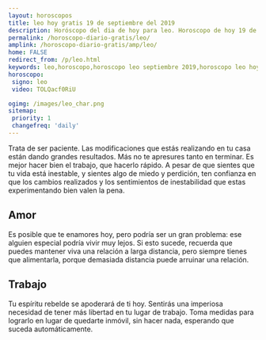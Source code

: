 ```yaml
---
layout: horoscopos
title: leo hoy gratis 19 de septiembre del 2019 
description: Horóscopo del dia de hoy para leo. Horoscopo de hoy 19 de septiembre del 2019. Las predicciones de amor, trabajo, vida personal gratis.
permalink: /horoscopo-diario-gratis/leo/
amplink: /horoscopo-diario-gratis/amp/leo/
home: FALSE
redirect_from: /p/leo.html
keywords: leo,horoscopo,horoscopo leo septiembre 2019,horoscopo leo hoy,tarot leo septiembre 2019,horoscopo leo,tarot leo hoy,horoscopo de hoy,horoscopo diario,tarot del amor,horoscopo de hoy leo,horoscopo diario del tarot, Horoscopo de hoy leo 19 de septiembre del 2019,horóscopo del día,signos zodiacales 2019, el horoscopo de hoy
horoscopo:
 signo: leo
 video: TOLQacf0RiU

ogimg: /images/leo_char.png
sitemap:
 priority: 1
 changefreq: 'daily'
---
```



Trata de ser paciente. Las modificaciones que estás realizando en tu casa están dando grandes resultados. Más no te apresures tanto en terminar. Es mejor hacer bien el trabajo, que hacerlo rápido. A pesar de que sientes que tu vida está inestable, y sientes algo de miedo y perdición, ten confianza en que los cambios realizados y los sentimientos de inestabilidad que estas experimentando bien valen la pena.

## Amor

Es posible que te enamores hoy, pero podría ser un gran problema: ese alguien especial podría vivir muy lejos. Si esto sucede, recuerda que puedes mantener viva una relación a larga distancia, pero siempre tienes que alimentarla, porque demasiada distancia puede arruinar una relación.

## Trabajo

Tu espíritu rebelde se apoderará de ti hoy. Sentirás una imperiosa necesidad de tener más libertad en tu lugar de trabajo. Toma medidas para lograrlo en lugar de quedarte inmóvil, sin hacer nada, esperando que suceda automáticamente.